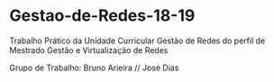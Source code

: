 # Gestao-de-Redes-18-19
Trabalho Prático da Unidade Curricular Gestão de Redes do perfil de Mestrado Gestão e Virtualização de Redes


Grupo de Trabalho: Bruno Arieira // José Dias
